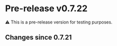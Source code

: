 # Pre-release v0.7.22

⚠️ This is a pre-release version for testing purposes.

## Changes since 0.7.21

